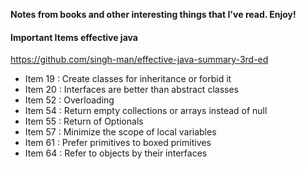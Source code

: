 **Notes from books and other interesting things that I've read. Enjoy!**



#### Important Items effective java

https://github.com/singh-man/effective-java-summary-3rd-ed

- Item 19 : Create classes for inheritance or forbid it
- Item 20 : Interfaces are better than abstract classes
- Item 52 : Overloading
- Item 54 : Return empty collections or arrays instead of null
- Item 55 : Return of Optionals
- Item 57 : Minimize the scope of local variables
- Item 61 : Prefer primitives to boxed primitives
- Item 64 : Refer to objects by their interfaces
